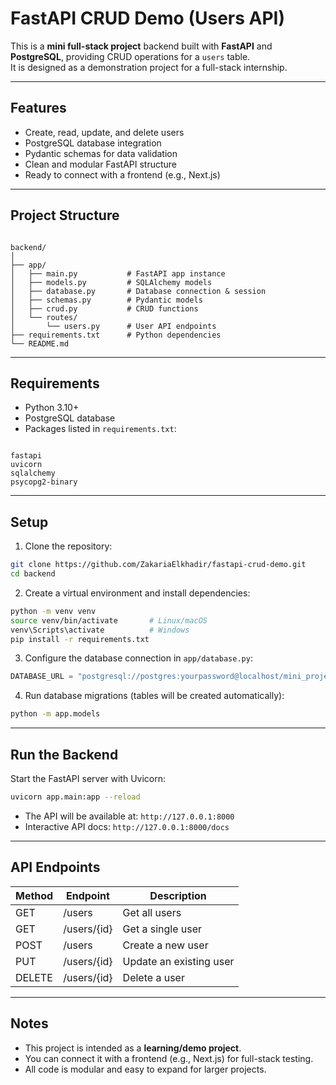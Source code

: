 # FastAPI CRUD Demo (Users API)

This is a **mini full-stack project** backend built with **FastAPI** and **PostgreSQL**, providing CRUD operations for a `users` table.  
It is designed as a demonstration project for a full-stack internship.

---

## Features

- Create, read, update, and delete users
- PostgreSQL database integration
- Pydantic schemas for data validation
- Clean and modular FastAPI structure
- Ready to connect with a frontend (e.g., Next.js)

---

## Project Structure

```

backend/
│
├── app/
│   ├── main.py           # FastAPI app instance
│   ├── models.py         # SQLAlchemy models
│   ├── database.py       # Database connection & session
│   ├── schemas.py        # Pydantic models
│   ├── crud.py           # CRUD functions
│   └── routes/
│       └── users.py      # User API endpoints
├── requirements.txt      # Python dependencies
└── README.md

```

---

## Requirements

- Python 3.10+
- PostgreSQL database
- Packages listed in `requirements.txt`:
```

fastapi
uvicorn
sqlalchemy
psycopg2-binary

````

---

## Setup

1. Clone the repository:
```bash
git clone https://github.com/ZakariaElkhadir/fastapi-crud-demo.git
cd backend
````

2. Create a virtual environment and install dependencies:

```bash
python -m venv venv
source venv/bin/activate       # Linux/macOS
venv\Scripts\activate          # Windows
pip install -r requirements.txt
```

3. Configure the database connection in `app/database.py`:

```python
DATABASE_URL = "postgresql://postgres:yourpassword@localhost/mini_project"
```

4. Run database migrations (tables will be created automatically):

```bash
python -m app.models
```

---

## Run the Backend

Start the FastAPI server with Uvicorn:

```bash
uvicorn app.main:app --reload
```

* The API will be available at: `http://127.0.0.1:8000`
* Interactive API docs: `http://127.0.0.1:8000/docs`

---

## API Endpoints

| Method | Endpoint    | Description             |
| ------ | ----------- | ----------------------- |
| GET    | /users      | Get all users           |
| GET    | /users/{id} | Get a single user       |
| POST   | /users      | Create a new user       |
| PUT    | /users/{id} | Update an existing user |
| DELETE | /users/{id} | Delete a user           |

---

## Notes

* This project is intended as a **learning/demo project**.
* You can connect it with a frontend (e.g., Next.js) for full-stack testing.
* All code is modular and easy to expand for larger projects.
